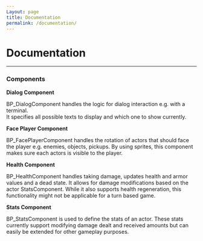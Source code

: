 ```yaml
---
Layout: page
title: Documentation
permalink: /documentation/
---
```


# Documentation

***

### Components

__Dialog Component__

BP_DialogComponent handles the logic for dialog interaction e.g. with a terminal.  
It specifies all possible texts to display and which one to show currently. 
    
__Face Player Component__

BP_FacePlayerComponent handles the rotation of actors that should face the player e.g. enemies, objects, pickups.
By using sprites, this component makes sure each actors is visible to the player.

__Health Component__

BP_HealthComponent handles taking damage, updates health and armor values and a dead state.
It allows for damage modifications based on the actor StatsComponent. 
While it also supports health regeneration, this functionality might not be applicable for a turn based game.

__Stats Component__

BP_StatsComponent is used to define the stats of an actor.
These stats currently support modifying damage dealt and received amounts but can easily be extended for other gameplay purposes.

